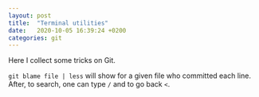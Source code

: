 ```yaml
---
layout: post
title:  "Terminal utilities"
date:   2020-10-05 16:39:24 +0200
categories: git
---
```


Here I collect some tricks on Git. 

`git blame file | less` will show for a given file who committed each line. After, to search, one can type `/` and to go back `<`.  